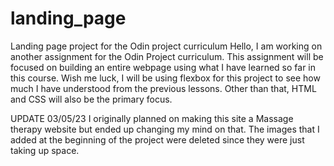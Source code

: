 # landing_page
Landing page project for the Odin project curriculum 
Hello, I am working on another assignment for the Odin Project curriculum. This assignment will be focused on building an entire webpage using what I have learned so far in this course. Wish me luck, I will be using flexbox for this project to see how much I have understood from the previous lessons. Other than that, HTML and CSS will also be the primary focus. 

UPDATE 03/05/23 
I originally planned on making this site a Massage therapy website but ended up changing my mind on that. The images that I added at the beginning of the project were deleted since they were just taking up space. 